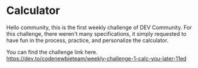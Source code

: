 # Calculator

Hello community, this is the first weekly challenge of DEV Community. For this challenge, there weren't many specifications, it simply requested to have fun in the process, practice, and personalize the calculator.

You can find the challenge link here. https://dev.to/codenewbieteam/weekly-challenge-1-calc-you-later-11ed